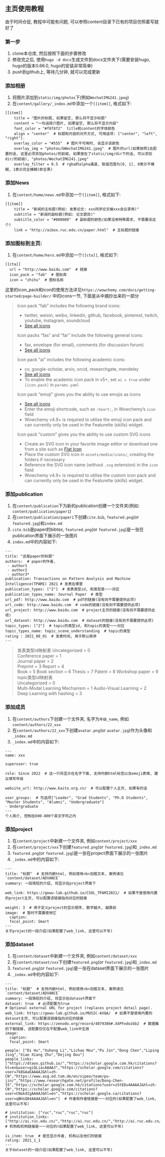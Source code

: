 ## 主页使用教程
由于时间仓促, 教程中可能有问题, 可以参照content目录下已有的项目仿照着写就好了  
### 第一步
1. clone本仓库, 然后按照下面的步骤修改
2. 修改完之后, 使用`hugo -d docs`生成文件到docs文件夹下(需要安装hugo, hugo的版本0.66.0, hugo的安装非常简单)  
3. push到github上, 等待几分钟, 就可以完成更新  
### 添加相册
1. 将图片添加到`static/img/photos`下(例如`WechatIMG241.jpeg`)  
2. 在`content/gallery/_index.md`中添加一个`[[item]]`, 格式如下:
```
[[item]]
    title = "图片的标题, 如果留空, 那么将不显示标题"
    content = "一句话简介图片, 如果留空, 那么将不显示内容"
    font_color = "#f8f8f2"  title和content的字体颜色
    align = "center"  # 标题和内容的对齐方式, 可用选项: ["center", "left", "right"].
    overlay_color = "#555"  # 图片不可用时, 会显示该颜色
    overlay_img = "photos/bWechatIMG241.jpeg"  # 图片的url(如果按照1去配置的话, 这里必须添加photos/的前缀, 如果放在了static/img/dir下的话, 可以添加dir/的前缀), "photos/WechatIMG241.jpeg"
    overlay_filter = 0.5  # rgba的alpha通道, 取值范围为[0, 1], 0表示不模糊, 1表示完全模糊(即全黑)
```

### 添加News
1. 在`content/home/news.md`中添加一个`[[item]]`, 格式如下:
```
[[item]]
    title = "新闻的主标题(例如: 发表论文: xxx同学论文被xxx会议录用)"
    subtitle = "新闻的副标题(例如: 论文题目)"
    subtitle_color = "#808080"  # 副标题的颜色(如果没用特殊需求, 不需要该这个)
    link = "http://aibox.ruc.edu.cn/paper.html"  # 主标题的链接
```

### 添加图标到主页:
1. 在`content/home/hero.md`中添加一个`[[cta]]`, 格式如下:
```
[[cta]]
  url = "http://www.baidu.com"  # 链接
  icon_pack = "fab"  # 图标库
  icon = "zhihu"  # 图标名称
```
这里的icon_pack和icon的使用方法详见`https://wowchemy.com/docs/getting-started/page-builder/` 中的icons一节, 下面是从中摘抄出来的一部分
> Icon pack “fab” includes the following brand icons:
> - twitter, weixin, weibo, linkedin, github, facebook, pinterest, twitch, youtube, instagram, soundcloud
> - [See all icons](https://fontawesome.com/icons?d=gallery&s=brands)  
> 
> Icon packs “fas” and “far” include the following general icons:
> - fax, envelope (for email), comments (for discussion forum)
> - [See all icons](https://fontawesome.com/icons?d=gallery&s=regular,solid)  
>   
> Icon pack “ai” includes the following academic icons:
> - cv, google-scholar, arxiv, orcid, researchgate, mendeley
> - [See all icons](https://jpswalsh.github.io/academicons/)
> - To enable the academic icon pack in v5+, set `ai = true` under `[icon.pack]` in `params.yaml`  
> 
> Icon pack “emoji” gives you the ability to use emojis as icons  
> - [See all icons](https://github.com/ikatyang/emoji-cheat-sheet/blob/master/README.md)  
> - Enter the emoji shortcode, such as `:heart:`, in Wowchemy’s `icon` field
> - Wowchemy v4.9+ is required to utilise the emoji icon pack and can currently only be used in the Featurette (skills) widget.
>  
> Icon pack “custom” gives you the ability to use custom SVG icons
> - Create an SVG icon in your favorite image editor or download one from a site such as [Flat Icon](https://www.flaticon.com/)
> - Place the custom SVG icon in `assets/media/icons/`, creating the folders if necessary
> - Reference the SVG icon name (without `.svg` extension) in the `icon` field
> - Wowchemy v4.9+ is required to utilise the custom icon pack and can currently only be used in the Featurette (skills) widget.

### 添加publication
1. 在`content/publication`下为新的publication创建一个文件夹(例如: `content/publication/paper1`)
2. 在`content/publication/paper1`下创建`cite.bib`, `featured.png`(or `featured.jpg`)和`index.md`  
3. `cite.bib`是paper的bibtex, `featured.png`(or `featured.jpg`)是一张在publication界面下展示的一张图片
4. `index.md`中的内容如下:
```
---
title: "这是paper的标题"  
authors:  # paper的作者, 
 - author1
 - author2
 - author3*  
publication: Transactions on Pattern Analysis and Machine Intelligence(TPAMI) 2021 # 发表在哪里  
publication_types: ["2"]  # 发表类型id, 和类型是一一对应  
publication_types_name: Journal Paper  # 类型
url_pdf: http://www.baidu.com  # pdf的链接(没有则不需要提供此项)
url_code: http://www.baidu.com  # code的链接(没有则不需要提供此项)
url_project: http://www.baidu.com  # project主页的链接(没有则不需要提供此项)
url_dataset: http://www.baidu.com  # dataset的链接(没有则不需要提供此项)
topic_types: ["2"]  # topic的类型id, 和topic的类型一一对应
topic_types_name: topic_scene_understanding  # topic的类型
rating : 2021_08_01  # 发表时间, 用于默认排序
---
```
> 发表类型id映射表
> Uncategorized = 0  
> Conference paper = 1  
> Journal paper = 2  
> Preprint = 3
> Report = 4  
> Book = 5
> Book section = 6
> Thesis = 7
> Patent = 8
> Workshop paper = 9  
> topic类型id映射表  
> Uncategorized = 0  
> Multi-Modal Learning Mechanism = 1
> Audio-Visual Learning = 2  
> Deep Learning with hashing = 3  

### 添加成员  
1. 在`content/authors`下创建一个文件夹, 名字为`年级_name`, 例如`content/authors/22_xxx`  
2. 在`content/authors/22_xxx`下创建`avatar.png`(or `avatar.jpg`)作为头像和`_index.md`  
3. `_index.md`中的内容如下:
```
---
name: xxx

superuser: true

role: Since 2022  # 这一行将显示在名字下面, 支持内嵌html标签以及emoji表情, 建议填写年级

website_url: http://www.kaito.org.cn/  # 可以配置个人主页, 如果有的话

user_groups:  # 可选项["Leader", "Grad Students", "Ph.D Students", "Master Students", "Alumni", "Undergraduate"]
- Undergraduate
---
个人简介, 控制在600-800个英文字符之内
```

### 添加project    
1. 在`content/project`中新建一个文件夹, 例如`content/project/xxx`
2. 在`content/project/xxx`下创建`featured.png`(or `featured.jpg`)和`_index.md`  
3. `featured.png`(or `featured.jpg`)是一张在project界面下展示的一张图片  
4. `_index.md`中的内容如下:  
```
---
title: "标题"  # 支持内嵌html, 例如使用<b>加粗文本, 案例请见`content/dataset/ADVANCE` 
summary: 一段简短的介绍, 将显示在project界面下

web_link: https://gewu-lab.github.io/CSOL_TPAMI2021/  # 如果不是使用内置的project主页, 可以配置该链接指向对应的链接

weight: 3  # 用于定义project的显示顺序, 数字越大, 越靠前
image:  # 暂时不需要使用它
  caption:
  focal_point: Smart
---
关于project的一段介绍(如果配置了web_link, 这里可以不写)
```


### 添加dataset
1. 在`content/dataset`中新建一个文件夹, 例如`content/dataset/xxx`
2. 在`content/dataset/xxx`下创建`featured.png`(or `featured.jpg`)和`_index.md`  
3. `featured.png`(or `featured.jpg`)是一张在dataset界面下展示的一张图片  
4. `_index.md`中的内容如下:  

```
---
title: "标题"  # 支持内嵌html, 例如使用<b>加粗文本, 案例请见`content/dataset/ADVANCE`  
summary: 一段简短的介绍, 将显示在dataset界面下  
dataset: true  # 必须配置为true
# Optional external URL for project (replaces project detail page).
web_link: https://gewu-lab.github.io/MUSIC-AVQA/  # 如果不是使用内置的dataset主页, 可以配置该链接指向对应的链接
external_link: https://zenodo.org/record/4079386#.X4PFodozbb2  # 数据集的下载链接, 该配置仅仅在不配置web_link中生效
image:
  caption: 
  focal_point: Smart

people: ["Di Hu","Xuhong Li","Lichao Mou","Pu Jin","Dong Chen","Liping Jing","Xiao Xiang Zhu","Dejing Dou"]
people_links: ["https://dtaoo.github.io/","https://scholar.google.com.hk/citations?hl=en&user=giQLiacAAAAJ","https://scholar.google.com/citations?user=7k8GAaEAAAAJ&hl=zh-CN","https://www.asg.ed.tum.de/en/sipeo/team/pu-jin/","https://www.researchgate.net/profile/Dong-Chen-15","https://scholar.google.com.hk/citations?user=zStEDu4AAAAJ&hl=zh-CN","https://scholar.google.com/citations?user=CNakdIgAAAAJ&hl=en","https://scholar.google.ca/citations?user=qBHsQ04AAAAJ&hl=en"]  # 作者和作者链接是一一对应的(如果配置了web_link, 这里可以不写)

# institution: ["ruc","ruc","ruc","ruc"]
# institution_links: ["http://ai.ruc.edu.cn/","http://ai.ruc.edu.cn/","http://ai.ruc.edu.cn/","http://ai.ruc.edu.cn/"]  # 机构和机构链接是一一对应的(如果配置了web_link, 这里可以不写)

is_item: true  # 是否显示作者, 机构以及他们的链接
rating: 2021_1_1
---
关于dataset的一段介绍(如果配置了web_link, 这里可以不写)
```